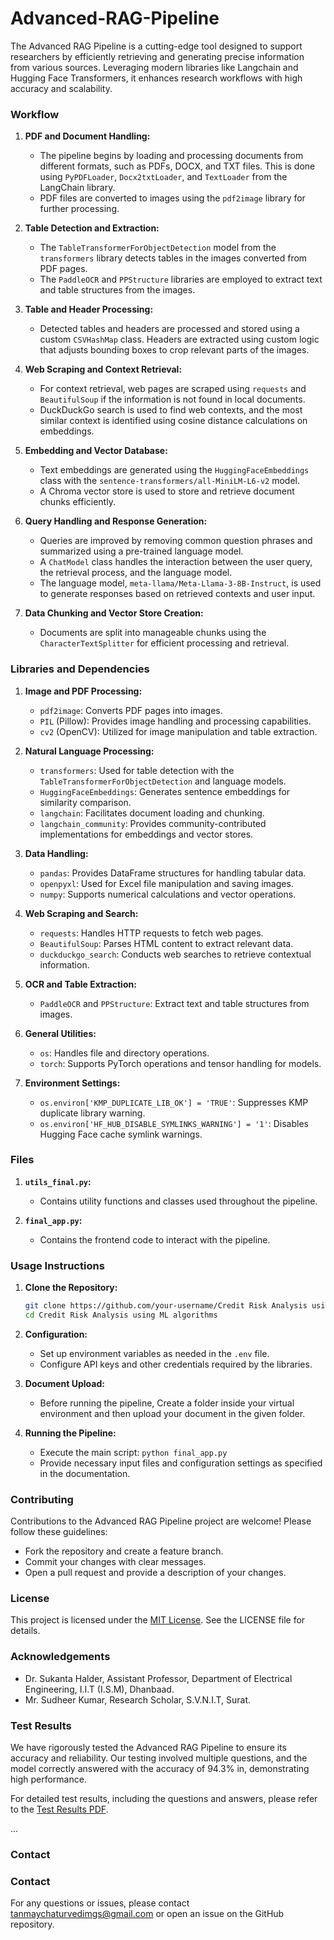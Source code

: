# Advanced-RAG-Pipeline

The Advanced RAG Pipeline is a cutting-edge tool designed to support researchers by efficiently retrieving and generating precise information from various sources. Leveraging modern libraries like Langchain and Hugging Face Transformers, it enhances research workflows with high accuracy and scalability.

### Workflow

1. **PDF and Document Handling:**
   - The pipeline begins by loading and processing documents from different formats, such as PDFs, DOCX, and TXT files. This is done using `PyPDFLoader`, `Docx2txtLoader`, and `TextLoader` from the LangChain library.
   - PDF files are converted to images using the `pdf2image` library for further processing.

2. **Table Detection and Extraction:**
   - The `TableTransformerForObjectDetection` model from the `transformers` library detects tables in the images converted from PDF pages.
   - The `PaddleOCR` and `PPStructure` libraries are employed to extract text and table structures from the images.

3. **Table and Header Processing:**
   - Detected tables and headers are processed and stored using a custom `CSVHashMap` class. Headers are extracted using custom logic that adjusts bounding boxes to crop relevant parts of the images.

4. **Web Scraping and Context Retrieval:**
   - For context retrieval, web pages are scraped using `requests` and `BeautifulSoup` if the information is not found in local documents.
   - DuckDuckGo search is used to find web contexts, and the most similar context is identified using cosine distance calculations on embeddings.

5. **Embedding and Vector Database:**
   - Text embeddings are generated using the `HuggingFaceEmbeddings` class with the `sentence-transformers/all-MiniLM-L6-v2` model.
   - A Chroma vector store is used to store and retrieve document chunks efficiently.

6. **Query Handling and Response Generation:**
   - Queries are improved by removing common question phrases and summarized using a pre-trained language model.
   - A `ChatModel` class handles the interaction between the user query, the retrieval process, and the language model.
   - The language model, `meta-llama/Meta-Llama-3-8B-Instruct`, is used to generate responses based on retrieved contexts and user input.

7. **Data Chunking and Vector Store Creation:**
   - Documents are split into manageable chunks using the `CharacterTextSplitter` for efficient processing and retrieval.

### Libraries and Dependencies

1. **Image and PDF Processing:**
   - `pdf2image`: Converts PDF pages into images.
   - `PIL` (Pillow): Provides image handling and processing capabilities.
   - `cv2` (OpenCV): Utilized for image manipulation and table extraction.

2. **Natural Language Processing:**
   - `transformers`: Used for table detection with the `TableTransformerForObjectDetection` and language models.
   - `HuggingFaceEmbeddings`: Generates sentence embeddings for similarity comparison.
   - `langchain`: Facilitates document loading and chunking.
   - `langchain_community`: Provides community-contributed implementations for embeddings and vector stores.

3. **Data Handling:**
   - `pandas`: Provides DataFrame structures for handling tabular data.
   - `openpyxl`: Used for Excel file manipulation and saving images.
   - `numpy`: Supports numerical calculations and vector operations.

4. **Web Scraping and Search:**
   - `requests`: Handles HTTP requests to fetch web pages.
   - `BeautifulSoup`: Parses HTML content to extract relevant data.
   - `duckduckgo_search`: Conducts web searches to retrieve contextual information.

5. **OCR and Table Extraction:**
   - `PaddleOCR` and `PPStructure`: Extract text and table structures from images.

6. **General Utilities:**
   - `os`: Handles file and directory operations.
   - `torch`: Supports PyTorch operations and tensor handling for models.

7. **Environment Settings:**
   - `os.environ['KMP_DUPLICATE_LIB_OK'] = 'TRUE'`: Suppresses KMP duplicate library warning.
   - `os.environ['HF_HUB_DISABLE_SYMLINKS_WARNING'] = '1'`: Disables Hugging Face cache symlink warnings.

### Files

1. **`utils_final.py`:**
   - Contains utility functions and classes used throughout the pipeline.

2. **`final_app.py`:**
   - Contains the frontend code to interact with the pipeline.

### Usage Instructions


1. **Clone the Repository:**
   ```bash
   git clone https://github.com/your-username/Credit Risk Analysis using ML algorithms.git
   cd Credit Risk Analysis using ML algorithms
   ```

2. **Configuration:**
   - Set up environment variables as needed in the `.env` file.
   - Configure API keys and other credentials required by the libraries.

3. **Document Upload:**
   - Before running the pipeline, Create a folder inside your virtual environment and then upload your document in the given folder. 

4. **Running the Pipeline:**
   - Execute the main script: `python final_app.py`
   - Provide necessary input files and configuration settings as specified in the documentation.

### Contributing

Contributions to the Advanced RAG Pipeline project are welcome! Please follow these guidelines:
   - Fork the repository and create a feature branch.
   - Commit your changes with clear messages.
   - Open a pull request and provide a description of your changes.

### License

This project is licensed under the [MIT License](LICENSE). See the LICENSE file for details.

### Acknowledgements
- Dr. Sukanta Halder, Assistant Professor, Department of Electrical Engineering, I.I.T (I.S.M), Dhanbaad.
- Mr. Sudheer Kumar, Research Scholar, S.V.N.I.T, Surat.

### Test Results

We have rigorously tested the Advanced RAG Pipeline to ensure its accuracy and reliability. Our testing involved multiple questions, and the model correctly answered with the accuracy of 94.3% in, demonstrating high performance.


For detailed test results, including the questions and answers, please refer to the [Test Results PDF](docs/ChatChain.pdf).

...

### Contact
### Contact

For any questions or issues, please contact tanmaychaturvedimgs@gmail.com or open an issue on the GitHub repository.
